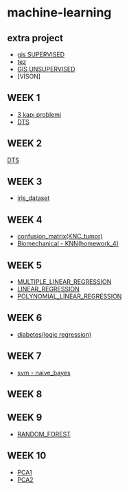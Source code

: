 # machine-learning
## extra project
* [gis SUPERVISED](GIS_porject.ipynb)
* [tez](tez.ipynb)
* [GIS UNSUPERVISED](gis_unsupervised.ipynb)
* [VİSON]
## WEEK 1
* [3 kapı problemi](3_kapı_problemi.ipynb)
* [DTS](DTS.ipynb)
## WEEK 2
[DTS](DTS.ipynb)
## WEEK 3
* [iris_dataset](iris_dataset.ipynb)
## WEEK 4
* [confusion_matrix(KNC_tumor)](confusion_matrix(KNC_tumor).ipynb)
* [Biomechanical - KNN(homework_4)](Biomechanical_KNN.ipynb)
## WEEK 5
* [MULTIPLE_LINEAR_REGRESSION](MULTIPLE_LINEAR_REGRESSION.ipynb)
* [LINEAR_REGRESSION](LINEAR_REGRESSION.ipynb)
* [POLYNOMIAL_LİNEAR_REGRESSION](POLYNOMIAL_LİNEAR_REGRESSION.ipynb)
## WEEK 6
* [diabetes(logic regression)](diabetes.ipynb)
## WEEK 7
* [svm - naive_bayes](svm_naive_bayes.ipynb)
## WEEK 8
## WEEK 9
* [RANDOM_FOREST](RANDOM_FOREST.ipynb)
## WEEK 10
* [PCA1](PCA1.ipynb)
* [PCA2](PCA2.ipynb)
